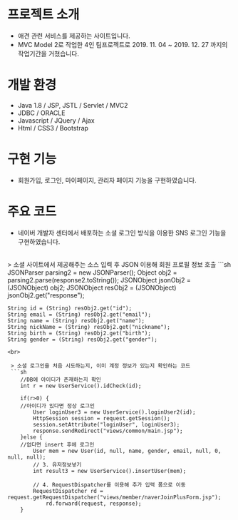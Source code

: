 # 프로젝트 소개
 - 애견 관련 서비스를 제공하는 사이트입니다. <br>
 - MVC Model 2로 작업한 4인 팀프로젝트로 2019. 11. 04 ~ 2019. 12. 27 까지의 작업기간을 거쳤습니다.
# 개발 환경
 - Java 1.8 / JSP, JSTL / Servlet / MVC2<br>
 - JDBC / ORACLE<br>
 - Javascript / JQuery / Ajax<br>
 - Html / CSS3 / Bootstrap<br>

# 구현 기능
 - 회원가입, 로그인, 마이페이지, 관리자 페이지 기능을 구현하였습니다.
 
# 주요 코드
 - 네이버 개발자 센터에서 배포하는 소셜 로그인 방식을 이용한 SNS 로그인 기능을 구현하였습니다.<br>
 <br>
 > 소셜 사이트에서 제공해주는 소스 입력 후 JSON 이용해 회원 프로필 정보 호출
```sh
	JSONParser parsing2 = new JSONParser();
	Object obj2 = parsing2.parse(response2.toString());
	JSONObject jsonObj2 = (JSONObject) obj2;
	JSONObject resObj2 = (JSONObject) jsonObj2.get("response");
	
	String id = (String) resObj2.get("id");
	String email = (String) resObj2.get("email");
	String name = (String) resObj2.get("name");
	String nickName = (String) resObj2.get("nickname");
	String birth = (String) resObj2.get("birth");
	String gender = (String) resObj2.get("gender");
```
<br>

 > 소셜 로그인을 처음 시도하는지, 이미 계정 정보가 있는지 확인하는 코드
 ```sh
	//DB에 아이디가 존재하는지 확인
	int r = new UserService().idCheck(id);
				
	if(r>0) {
	//아이디가 있다면 정상 로그인		
		User loginUser3 = new UserService().loginUser2(id);
		HttpSession session = request.getSession();
		session.setAttribute("loginUser", loginUser3);
		response.sendRedirect("views/common/main.jsp");					
	}else {
	//없다면 insert 후에 로그인
		User mem = new User(id, null, name, gender, email, null, 0, null, null);
		// 3. 유저정보넣기
		int result3 = new UserService().insertUser(mem);
		
		// 4. RequestDispatcher를 이용해 추가 입력 폼으로 이동
		RequestDispatcher rd = request.getRequestDispatcher("views/member/naverJoinPlusForm.jsp");  
	        rd.forward(request, response);
	}
 
```
